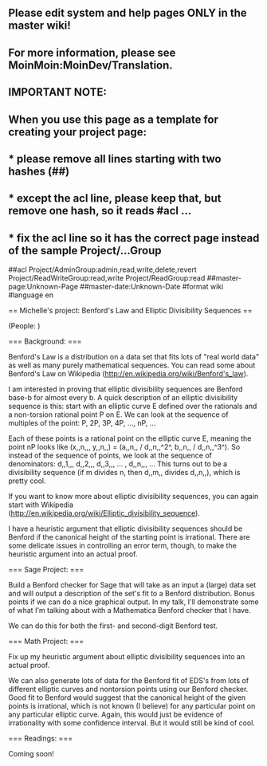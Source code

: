 ## Please edit system and help pages ONLY in the master wiki!
## For more information, please see MoinMoin:MoinDev/Translation.
## IMPORTANT NOTE:
## When you use this page as a template for creating your project page:
##  * please remove all lines starting with two hashes (##)
##  * except the acl line, please keep that, but remove one hash, so it reads #acl ...
##  * fix the acl line so it has the correct page instead of the sample Project/...Group
##acl Project/AdminGroup:admin,read,write,delete,revert Project/ReadWriteGroup:read,write Project/ReadGroup:read
##master-page:Unknown-Page
##master-date:Unknown-Date
#format wiki
#language en


== Michelle's project: Benford's Law and Elliptic Divisibility Sequences ==

(People: )


=== Background: ===

Benford's Law is a distribution on a data set that fits lots of "real world data" as well as many purely mathematical sequences.  You can read some about Benford's Law on Wikipedia (http://en.wikipedia.org/wiki/Benford's_law).

I am interested in proving that elliptic divisibility sequences are Benford base-b for almost every b.  A quick description of an elliptic divisibility sequence is this: start with an elliptic curve E defined over the rationals and a non-torsion rational point P on E.  We can look at the sequence of multiples of the point: P, 2P, 3P, 4P, ..., nP, ...  

Each of these points is a rational point on the elliptic curve E, meaning the point nP looks like (x,,n,,, y,,n,,) = (a,,n,, / d,,n,,^2^, b,,n,, / d,,n,,^3^).  So instead of the sequence of points, we look at the sequence of denominators: d,,1,,, d,,2,,, d,,3,,, ... , d,,n,,, ...  This turns out to be a divisibility sequence (if m divides n, then d,,m,, divides d,,n,,), which is pretty cool.  

If you want to know more about elliptic divisibility sequences, you can again start with Wikipedia (http://en.wikipedia.org/wiki/Elliptic_divisibility_sequence).

I have a heuristic argument that elliptic divisibility sequences should be Benford if the canonical height of the starting point is irrational.  There are some delicate issues in controlling an error term, though, to make the heuristic argument into an actual proof.


=== Sage Project: ===

Build a Benford checker for Sage that will take as an input a (large) data set and will output a description of the set's fit to a Benford distribution. Bonus points if we can do a nice graphical output.  In my talk, I'll demonstrate some of what I'm talking about with a Mathematica Benford checker that I have.

We can do this for both the first- and second-digit Benford test. 



=== Math Project: ===

Fix up my heuristic argument about elliptic divisibility sequences into an actual proof.

We can also generate lots of data for the Benford fit of EDS's from lots of different elliptic curves and nontorsion points using our Benford checker.  Good fit to Benford would suggest that the canonical height of the given points is irrational, which is not known (I believe) for any particular point on any particular elliptic curve.  Again, this would just be evidence of irrationality with some confidence interval.  But it would still be kind of cool.


=== Readings: ===

Coming soon!
